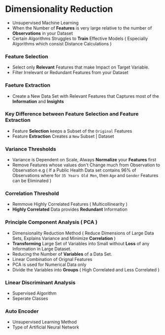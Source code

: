 # Dimensionality Reduction

- Unsupervised Machine Learning 
- When the Number of **Features** is very large relative to the number of **Observations** in your Dataset 
- Certain Algorithms Struggles to **Train** Effective Models ( Especially Algorithms which consist Distance Calculations )

### Feature Selection

- Select only **Relevant** Features that make Impact on Target Variable.
- Filter Irrelevant or Redundant Features from your Dataset

### Faeture Extraction
- Create a New Data Set with Relevant Features that Captures most of the **Information** and **Insights** 

### Key Difference between Feature Selection and Feature Extraction
- Feature **Selection** keeps a Subset of the `Original` Features 
- Feature **Extraction** Creates a `New` Subset | Dataset

### Variance Thresholds
- Variance is Dependent on Scale, Always **Normalize** your **Features** first
- Remove Features whose values don't Change much from Observation to Observation 
e.g ( If a Public Health Data set contains 96% of Observations where for `35 Years Old Men`, then `Age` and `Gender` Features can be Eliminated )

### Correlation Threshold
- Remmove Highly Correlated Features ( Multicollinearity )
- **Highly Correlated** Data provides **Redundant** Information

### Principle Component Analysis ( PCA )
- Dimensionality Reduction Method ( Reduce Dimensions of Large Data Sets, Explains Variance and Minimize **Correlation** )
- **Transforming** Large Set of Variables into Small without **Loss** of any Information in Large Dataset.
- Reducing the Number of **Variables** of a Data Set.
- Linear Combination of Orignal Features 
- PCA is used for Numerical Data only
- Divide the Variables into **Groups** ( High Correlated and Less Correlated ) 

### Linear Discriminant Analysis
- Supervised Algorithm
- Seperate Classes

### Auto Encoder
- Unsupervised Learning Method
- Type of Artificial Neural Network
